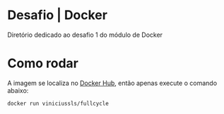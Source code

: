 
# Desafio | Docker

Diretório dedicado ao desafio 1 do módulo de Docker

# Como rodar
A imagem se localiza no [Docker Hub](https://hub.docker.com/repository/docker/viniciussls/fullcycle/general), então apenas execute o comando abaixo:
```bash
docker run viniciussls/fullcycle
```

